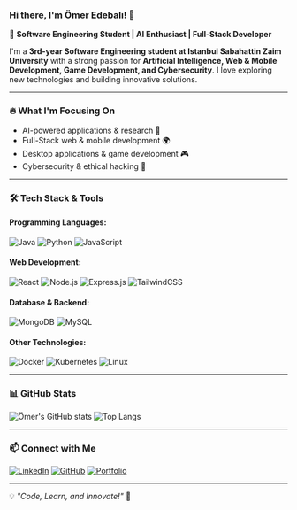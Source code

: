 ### Hi there, I'm Ömer Edebalı! 👋

🚀 **Software Engineering Student | AI Enthusiast | Full-Stack Developer**

I'm a **3rd-year Software Engineering student at Istanbul Sabahattin Zaim University** with a strong passion for **Artificial Intelligence, Web & Mobile Development, Game Development, and Cybersecurity**. I love exploring new technologies and building innovative solutions. 

---

### 🔥 **What I'm Focusing On**
- AI-powered applications & research 🤖
- Full-Stack web & mobile development 🌍
- Desktop applications & game development 🎮
- Cybersecurity & ethical hacking 🔐

---

### 🛠 **Tech Stack & Tools**
#### **Programming Languages:**
![Java](https://img.shields.io/badge/Java-%23ED8B00.svg?style=for-the-badge&logo=java&logoColor=white)
![Python](https://img.shields.io/badge/Python-3670A0?style=for-the-badge&logo=python&logoColor=white)
![JavaScript](https://img.shields.io/badge/JavaScript-F7DF1E?style=for-the-badge&logo=javascript&logoColor=black)

#### **Web Development:**
![React](https://img.shields.io/badge/React-20232A?style=for-the-badge&logo=react&logoColor=61DAFB)
![Node.js](https://img.shields.io/badge/Node.js-43853D?style=for-the-badge&logo=node.js&logoColor=white)
![Express.js](https://img.shields.io/badge/Express.js-404D59?style=for-the-badge)
![TailwindCSS](https://img.shields.io/badge/TailwindCSS-%2338B2AC.svg?style=for-the-badge&logo=tailwind-css&logoColor=white)

#### **Database & Backend:**
![MongoDB](https://img.shields.io/badge/MongoDB-4EA94B?style=for-the-badge&logo=mongodb&logoColor=white)
![MySQL](https://img.shields.io/badge/MySQL-00000F?style=for-the-badge&logo=mysql&logoColor=white)

#### **Other Technologies:**
![Docker](https://img.shields.io/badge/Docker-2496ED?style=for-the-badge&logo=docker&logoColor=white)
![Kubernetes](https://img.shields.io/badge/Kubernetes-326CE5?style=for-the-badge&logo=kubernetes&logoColor=white)
![Linux](https://img.shields.io/badge/Linux-FCC624?style=for-the-badge&logo=linux&logoColor=black)

---

### 📊 **GitHub Stats**
![Ömer's GitHub stats](https://github-readme-stats.vercel.app/api?username=omeredebali&show_icons=true&theme=tokyonight)
![Top Langs](https://github-readme-stats.vercel.app/api/top-langs/?username=omeredebali&layout=compact&theme=tokyonight)

---

### 📫 **Connect with Me**
[![LinkedIn](https://img.shields.io/badge/LinkedIn-%230077B5.svg?style=for-the-badge&logo=linkedin&logoColor=white)](https://www.linkedin.com/in/omeredebal)
[![GitHub](https://img.shields.io/badge/GitHub-100000?style=for-the-badge&logo=github&logoColor=white)](https://github.com/omeredebal)
[![Portfolio](https://img.shields.io/badge/Portfolio-000000?style=for-the-badge&logo=About.me&logoColor=white)](https://omeredebali.dev)

---

💡 *"Code, Learn, and Innovate!"* 🚀
